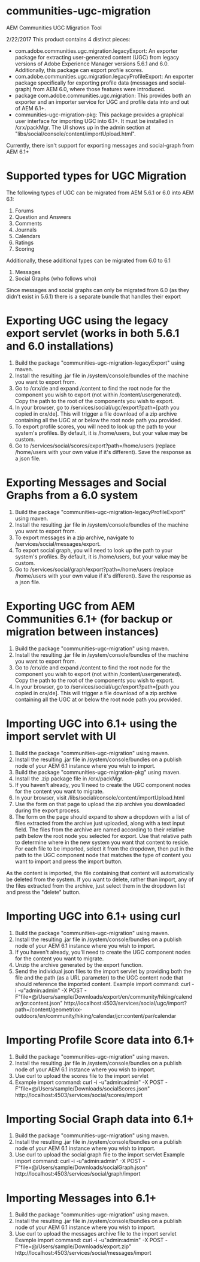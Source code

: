 # communities-ugc-migration
AEM Communities UGC Migration Tool

2/22/2017
This product contains 4 distinct pieces:
- com.adobe.communities.ugc.migration.legacyExport: An exporter package for extracting user-generated content (UGC) from legacy versions of Adobe Experience Manager versions 5.6.1 and 6.0. Additionally, this package can export profile scores.
- com.adobe.communities.ugc.migration.legacyProfileExport: An exporter package specifically for exporting profile data (messages and social-graph) from AEM 6.0, where those features were introduced.
- package com.adobe.communities.ugc.migration: This provides both an exporter and an importer service for UGC and profile data into and out of AEM 6.1+.
- communities-ugc-migration-pkg: This package provides a graphical user interface for importing UGC into 6.1+. It must be installed in /crx/packMgr. The UI shows up in the admin section at "libs/social/console/content/importUpload.html".

Currently, there isn't support for exporting messages and social-graph from AEM 6.1+

# Supported types for UGC Migration
The following types of UGC can be migrated from AEM 5.6.1 or 6.0 into AEM 6.1:
1. Forums
2. Question and Answers
3. Comments
4. Journals
5. Calendars
6. Ratings
7. Scoring

Additionally, these additional types can be migrated from 6.0 to 6.1
1. Messages
2. Social Graphs (who follows who)

Since messages and social graphs can only be migrated from 6.0 (as they didn't exist in 5.6.1) there is a separate bundle that handles their export

# Exporting UGC using the legacy export servlet (works in both 5.6.1 and 6.0 installations)
1. Build the package "communities-ugc-migration-legacyExport" using maven.
2. Install the resulting .jar file in /system/console/bundles of the machine you want to export from.
3. Go to /crx/de and expand /content to find the root node for the component you wish to export (not within /content/usergenerated). Copy the path to the root of the components you wish to export.
4. In your browser, go to /services/social/ugc/export?path=[path you copied in crx/de]. This will trigger a file download of a zip archive containing all the UGC at or below the root node path you provided.
5. To export profile scores, you will need to look up the path to your system's profiles. By default, it is /home/users, but your value may be custom.
6. Go to /services/social/scores/export?path=/home/users (replace /home/users with your own value if it's different). Save the response as a json file.

# Exporting Messages and Social Graphs from a 6.0 system
1. Build the package "communities-ugc-migration-legacyProfileExport" using maven.
2. Install the resulting .jar file in /system/console/bundles of the machine you want to export from.
3. To export messages in a zip archive, navigate to /services/social/messages/export.
4. To export social graph, you will need to look up the path to your system's profiles. By default, it is /home/users, but your value may be custom.
6. Go to /services/social/graph/export?path=/home/users (replace /home/users with your own value if it's different). Save the response as a json file.

# Exporting UGC from AEM Communities 6.1+ (for backup or migration between instances)
1. Build the package "communities-ugc-migration" using maven.
2. Install the resulting .jar file in /system/console/bundles of the machine you want to export from.
3. Go to /crx/de and expand /content to find the root node for the component you wish to export (not within /content/usergenerated). Copy the path to the root of the components you wish to export.
4. In your browser, go to /services/social/ugc/export?path=[path you copied in crx/de]. This will trigger a file download of a zip archive containing all the UGC at or below the root node path you provided.

# Importing UGC into 6.1+ using the import servlet with UI
1. Build the package "communities-ugc-migration" using maven.
2. Install the resulting .jar file in /system/console/bundles on a publish node of your AEM 6.1 instance where you wish to import.
3. Build the package "communities-ugc-migration-pkg" using maven.
4. Install the .zip package file in /crx/packMgr.
5. If you haven't already, you'll need to create the UGC component nodes for the content you want to migrate.
6. In your browser, visit /libs/social/console/content/importUpload.html
7. Use the form on that page to upload the zip archive you downloaded during the export process.
8. The form on the page should expand to show a dropdown with a list of files extracted from the archive just uploaded, along with a text input field. The files from the archive are named according to their relative path below the root node you selected for export. Use that relative path to determine where in the new system you want that content to reside. For each file to be imported, select it from the dropdown, then put in the path to the UGC component node that matches the type of content you want to import and press the import button.

As the content is imported, the file containing that content will automatically be deleted from the system. If you want to delete, rather than import, any of the files extracted from the archive, just select them in the dropdown list and press the "delete" button.

# Importing UGC into 6.1+ using curl
1. Build the package "communities-ugc-migration" using maven.
2. Install the resulting .jar file in /system/console/bundles on a publish node of your AEM 6.1 instance where you wish to import.
3. If you haven't already, you'll need to create the UGC component nodes for the content you want to migrate.
4. Unzip the archive generated by the export function.
5. Send the individual json files to the import servlet by providing both the file and the path (as a URL parameter) to the UGC content node that should reference the imported content.
Example import command:
curl -i -u"admin:admin" -X POST -F"file=@/Users/sample/Downloads/export/en/community/hiking/calendar/jcr:content.json" http://localhost:4503/services/social/ugc/import?path=/content/geometrixx-outdoors/en/community/hiking/calendar/jcr:content/par/calendar

# Importing Profile Score data into 6.1+
1. Build the package "communities-ugc-migration" using maven.
2. Install the resulting .jar file in /system/console/bundles on a publish node of your AEM 6.1 instance where you wish to import.
3. Use curl to upload the scores file to the import servlet
4. Example import command:
curl -i -u"admin:admin" -X POST -F"file=@/Users/sample/Downloads/socialScores.json" http://localhost:4503/services/social/scores/import

# Importing Social Graph data into 6.1+
1. Build the package "communities-ugc-migration" using maven.
2. Install the resulting .jar file in /system/console/bundles on a publish node of your AEM 6.1 instance where you wish to import.
3. Use curl to upload the social graph file to the import servlet
Example import command:
curl -i -u"admin:admin" -X POST -F"file=@/Users/sample/Downloads/socialGraph.json" http://localhost:4503/services/social/graph/import

# Importing Messages into 6.1+
1. Build the package "communities-ugc-migration" using maven.
2. Install the resulting .jar file in /system/console/bundles on a publish node of your AEM 6.1 instance where you wish to import.
3. Use curl to upload the messages archive file to the import servlet
Example import command:
curl -i -u"admin:admin" -X POST -F"file=@/Users/sample/Downloads/export.zip" http://localhost:4503/services/social/messages/import

